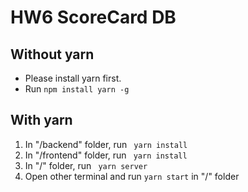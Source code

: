 # HW6 ScoreCard DB

## Without yarn

- Please install yarn first.
- Run <code>npm install yarn -g</code>

## With yarn

1. In "/backend" folder, run <code> yarn install</code>
2. In "/frontend" folder, run <code> yarn install</code>
3. In "/" folder, run <code> yarn server</code>
4. Open other terminal and run <code>yarn start</code> in "/" folder

